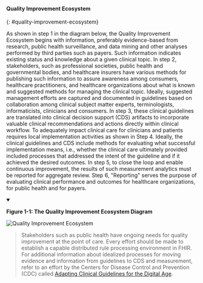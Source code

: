 #### Quality Improvement Ecosystem
{: #quality-improvement-ecosystem}

As shown in step 1 in the diagram below, the Quality Improvement Ecosystem
begins with information, preferably evidence-based from research, public health
surveillance, and data mining and other analyses performed by third parties such
as payers. Such information indicates existing status and knowledge about a
given clinical topic. In step 2, stakeholders, such as professional societies,
public health and governmental bodies, and healthcare insurers have various
methods for publishing such information to assure awareness among consumers,
healthcare practitioners, and healthcare organizations about what is known and
suggested methods for managing the clinical topic. Ideally, suggested management
efforts are captured and documented in guidelines based on collaboration among
clinical subject matter experts, terminologists, informaticists, clinicians and
consumers.  In step 3, these clinical guidelines are translated into clinical
decision support (CDS) artifacts to incorporate valuable clinical
recommendations and actions directly within clinical workflow. To adequately
impact clinical care for clinicians and patients requires local implementation
activities as shown in Step 4. Ideally, the clinical guidelines and CDS include
methods for evaluating what successful implementation means, i.e., whether the
clinical care ultimately provided included processes that addressed the intent
of the guideline and if it achieved the desired outcomes. In step 5, to close
the loop and enable continuous improvement, the results of such measurement
analytics must be reported for aggregate review. Step 6, "Reporting" serves the
purpose of evaluating clinical performance and outcomes for healthcare
organizations, for public health and for payers.

<details open>
<summary>

<b>Figure 1-1: The Quality Improvement Ecosystem Diagram</b>

</summary>

<img src="quality-improvement-ecosystem_new.png" alt="Quality
Improvement Ecosystem" class="img-responsive img-rounded
center-block"/>

</details>

> Stakeholders such as public health have ongoing needs for
quality improvement at the point of care. Every effort should be made to
establish a capable distributed rule processing environment in FHIR. For
additional information about idealized processes for moving evidence and
information from guidelines to CDS and measurement, refer to an effort by the
Centers for Disease Control and Prevention (CDC) called 
[Adapting Clinical Guidelines for the Digital Age](https://journals.lww.com/ajmqonline/fulltext/2023/09002/adapting_clinical_guidelines_for_the_digital_age_.2.aspx).
